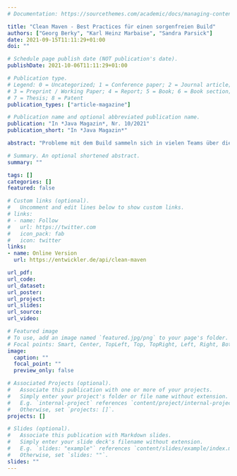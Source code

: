 ```yaml
---
# Documentation: https://sourcethemes.com/academic/docs/managing-content/

title: "Clean Maven - Best Practices für einen sorgenfreien Build"
authors: ["Georg Berky", "Karl Heinz Marbaise", "Sandra Parsick"]
date: 2021-09-15T11:11:29+01:00
doi: ""

# Schedule page publish date (NOT publication's date).
publishDate: 2021-10-06T11:11:29+01:00

# Publication type.
# Legend: 0 = Uncategorized; 1 = Conference paper; 2 = Journal article;
# 3 = Preprint / Working Paper; 4 = Report; 5 = Book; 6 = Book section;
# 7 = Thesis; 8 = Patent
publication_types: ["article-magazine"]

# Publication name and optional abbreviated publication name.
publication: "In *Java Magazin*, Nr. 10/2021"
publication_short: "In *Java Magazin*"

abstract: "Probleme mit dem Build sammeln sich in vielen Teams über die Zeit an und bringen das Projekt an einen Punkt, an dem das gesamte Team unter langer Build-Zeit oder instabilen Ergebnissen leidet. Das muss nicht so sein! In diesem Artikel wollen wir euch die Best Practices nahebringen, die wir über die Jahre beim Verwenden von Maven gesammelt haben. "

# Summary. An optional shortened abstract.
summary: ""

tags: []
categories: []
featured: false

# Custom links (optional).
#   Uncomment and edit lines below to show custom links.
# links:
# - name: Follow
#   url: https://twitter.com
#   icon_pack: fab
#   icon: twitter
links:
- name: Online Version
  url: https://entwickler.de/api/clean-maven

url_pdf:
url_code:
url_dataset:
url_poster:
url_project:
url_slides:
url_source:
url_video:

# Featured image
# To use, add an image named `featured.jpg/png` to your page's folder.
# Focal points: Smart, Center, TopLeft, Top, TopRight, Left, Right, BottomLeft, Bottom, BottomRight.
image:
  caption: ""
  focal_point: ""
  preview_only: false

# Associated Projects (optional).
#   Associate this publication with one or more of your projects.
#   Simply enter your project's folder or file name without extension.
#   E.g. `internal-project` references `content/project/internal-project/index.md`.
#   Otherwise, set `projects: []`.
projects: []

# Slides (optional).
#   Associate this publication with Markdown slides.
#   Simply enter your slide deck's filename without extension.
#   E.g. `slides: "example"` references `content/slides/example/index.md`.
#   Otherwise, set `slides: ""`.
slides: ""
---
```

